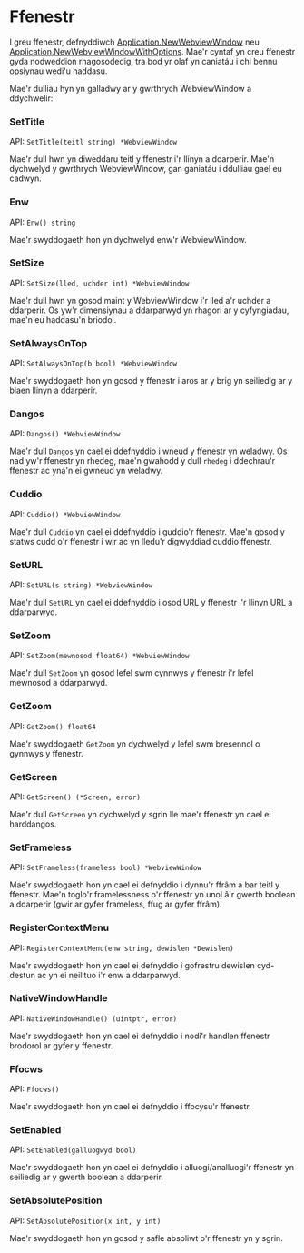 # Ffenestr

I greu ffenestr, defnyddiwch
[Application.NewWebviewWindow](application.md#newwebviewwindow) neu
[Application.NewWebviewWindowWithOptions](application.md#newwebviewwindowwithoptions).
Mae'r cyntaf yn creu ffenestr gyda nodweddion rhagosodedig, tra bod yr olaf yn
caniatáu i chi bennu opsiynau wedi'u haddasu.

Mae'r dulliau hyn yn galladwy ar y gwrthrych WebviewWindow a ddychwelir:

### SetTitle

API: `SetTitle(teitl string) *WebviewWindow`

Mae'r dull hwn yn diweddaru teitl y ffenestr i'r llinyn a ddarperir. Mae'n
dychwelyd y gwrthrych WebviewWindow, gan ganiatáu i ddulliau gael eu cadwyn.

### Enw

API: `Enw() string`

Mae'r swyddogaeth hon yn dychwelyd enw'r WebviewWindow.

### SetSize

API: `SetSize(lled, uchder int) *WebviewWindow`

Mae'r dull hwn yn gosod maint y WebviewWindow i'r lled a'r uchder a ddarperir.
Os yw'r dimensiynau a ddarparwyd yn rhagori ar y cyfyngiadau, mae'n eu haddasu'n
briodol.

### SetAlwaysOnTop

API: `SetAlwaysOnTop(b bool) *WebviewWindow`

Mae'r swyddogaeth hon yn gosod y ffenestr i aros ar y brig yn seiliedig ar y
blaen llinyn a ddarperir.

### Dangos

API: `Dangos() *WebviewWindow`

Mae'r dull `Dangos` yn cael ei ddefnyddio i wneud y ffenestr yn weladwy. Os nad
yw'r ffenestr yn rhedeg, mae'n gwahodd y dull `rhedeg` i ddechrau'r ffenestr ac
yna'n ei gwneud yn weladwy.

### Cuddio

API: `Cuddio() *WebviewWindow`

Mae'r dull `Cuddio` yn cael ei ddefnyddio i guddio'r ffenestr. Mae'n gosod y
statws cudd o'r ffenestr i wir ac yn lledu'r digwyddiad cuddio ffenestr.

### SetURL

API: `SetURL(s string) *WebviewWindow`

Mae'r dull `SetURL` yn cael ei ddefnyddio i osod URL y ffenestr i'r llinyn URL a
ddarparwyd.

### SetZoom

API: `SetZoom(mewnosod float64) *WebviewWindow`

Mae'r dull `SetZoom` yn gosod lefel swm cynnwys y ffenestr i'r lefel mewnosod a
ddarparwyd.

### GetZoom

API: `GetZoom() float64`

Mae'r swyddogaeth `GetZoom` yn dychwelyd y lefel swm bresennol o gynnwys y
ffenestr.

### GetScreen

API: `GetScreen() (*Screen, error)`

Mae'r dull `GetScreen` yn dychwelyd y sgrin lle mae'r ffenestr yn cael ei
harddangos.

### SetFrameless

API: `SetFrameless(frameless bool) *WebviewWindow`

Mae'r swyddogaeth hon yn cael ei defnyddio i dynnu'r ffrâm a bar teitl y
ffenestr. Mae'n toglo'r framelessness o'r ffenestr yn unol â'r gwerth boolean a
ddarperir (gwir ar gyfer frameless, ffug ar gyfer ffrâm).

### RegisterContextMenu

API: `RegisterContextMenu(enw string, dewislen *Dewislen)`

Mae'r swyddogaeth hon yn cael ei defnyddio i gofrestru dewislen cyd-destun ac yn
ei neilltuo i'r enw a ddarparwyd.

### NativeWindowHandle

API: `NativeWindowHandle() (uintptr, error)`

Mae'r swyddogaeth hon yn cael ei defnyddio i nodi'r handlen ffenestr brodorol ar
gyfer y ffenestr.

### Ffocws

API: `Ffocws()`

Mae'r swyddogaeth hon yn cael ei defnyddio i ffocysu'r ffenestr.

### SetEnabled

API: `SetEnabled(galluogwyd bool)`

Mae'r swyddogaeth hon yn cael ei defnyddio i alluogi/analluogi'r ffenestr yn
seiliedig ar y gwerth boolean a ddarperir.

### SetAbsolutePosition

API: `SetAbsolutePosition(x int, y int)`

Mae'r swyddogaeth hon yn gosod y safle absoliwt o'r ffenestr yn y sgrin.
